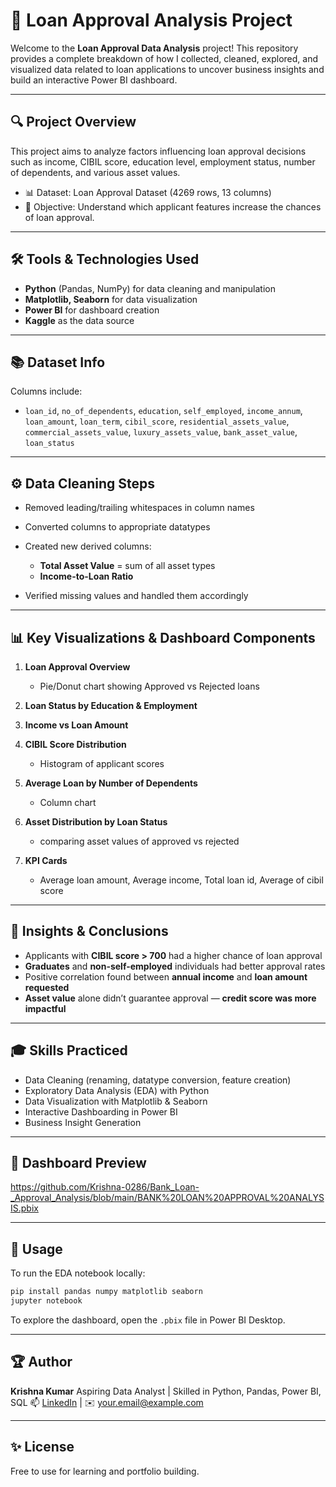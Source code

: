 # 🏦 Loan Approval Analysis Project

Welcome to the **Loan Approval Data Analysis** project! This repository provides a complete breakdown of how I collected, cleaned, explored, and visualized data related to loan applications to uncover business insights and build an interactive Power BI dashboard.

---

## 🔍 Project Overview

This project aims to analyze factors influencing loan approval decisions such as income, CIBIL score, education level, employment status, number of dependents, and various asset values.

* 📊 Dataset: Loan Approval Dataset (4269 rows, 13 columns)
* 📌 Objective: Understand which applicant features increase the chances of loan approval.

---

## 🛠️ Tools & Technologies Used

* **Python** (Pandas, NumPy) for data cleaning and manipulation
* **Matplotlib, Seaborn** for data visualization
* **Power BI** for dashboard creation
* **Kaggle** as the data source

---

## 📚 Dataset Info

Columns include:

* `loan_id`, `no_of_dependents`, `education`, `self_employed`, `income_annum`,
  `loan_amount`, `loan_term`, `cibil_score`, `residential_assets_value`,
  `commercial_assets_value`, `luxury_assets_value`, `bank_asset_value`, `loan_status`

---

## ⚙️ Data Cleaning Steps

* Removed leading/trailing whitespaces in column names
* Converted columns to appropriate datatypes
* Created new derived columns:

  * **Total Asset Value** = sum of all asset types
  * **Income-to-Loan Ratio**
* Verified missing values and handled them accordingly

---

## 📊 Key Visualizations & Dashboard Components

1. **Loan Approval Overview**

   * Pie/Donut chart showing Approved vs Rejected loans

2. **Loan Status by Education & Employment**

3. **Income vs Loan Amount**

4. **CIBIL Score Distribution**

   * Histogram of applicant  scores

5. **Average Loan by Number of Dependents**

   * Column chart

6. **Asset Distribution by Loan Status**

   * comparing asset values of approved vs rejected

7. **KPI Cards**

   * Average loan amount, Average income, Total loan id, Average of cibil score

---

## 🧠 Insights & Conclusions

* Applicants with **CIBIL score > 700** had a higher chance of loan approval
* **Graduates** and **non-self-employed** individuals had better approval rates
* Positive correlation found between **annual income** and **loan amount requested**
* **Asset value** alone didn’t guarantee approval — **credit score was more impactful**

---

## 🎓 Skills Practiced

* Data Cleaning (renaming, datatype conversion, feature creation)
* Exploratory Data Analysis (EDA) with Python
* Data Visualization with Matplotlib & Seaborn
* Interactive Dashboarding in Power BI
* Business Insight Generation

---

## 📸 Dashboard Preview
  https://github.com/Krishna-0286/Bank_Loan-_Approval_Analysis/blob/main/BANK%20LOAN%20APPROVAL%20ANALYSIS.pbix


---

## 💼 Usage

To run the EDA notebook locally:

```bash
pip install pandas numpy matplotlib seaborn
jupyter notebook
```

To explore the dashboard, open the `.pbix` file in Power BI Desktop.

---

## 🏆 Author

**Krishna Kumar**
Aspiring Data Analyst | Skilled in Python, Pandas, Power BI, SQL
📫 [LinkedIn](https://www.linkedin.com/in/krishna-k-361225277/) | ✉️ [your.email@example.com](krishnakumar995088.email@example.com)

---

## ✨ License

Free to use for learning and portfolio building. 

 

